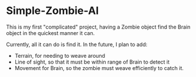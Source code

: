 # Simple-Zombie-AI

This is my first "complicated" project, having a Zombie object find the Brain object in the quickest manner it can.

Currently, all it can do is find it. In the future, I plan to add:

  - Terrain, for needing to weave around
  - Line of sight, so that it must be within range of Brain to detect it
  - Movement for Brain, so the zombie must weave efficiently to catch it.
